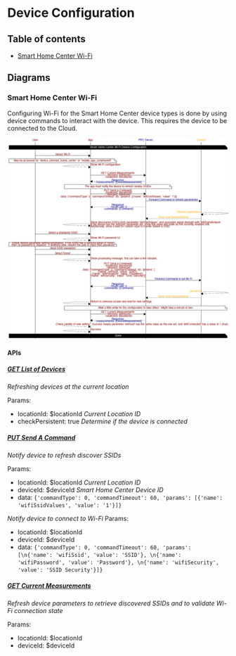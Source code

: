 # Device Configuration

## Table of contents

* [Smart Home Center Wi-Fi](#smart-home-center-wifi)

## Diagrams

### Smart Home Center Wi-Fi

Configuring Wi-Fi for the Smart Home Center device types is done by using device commands to interact with the device.  This requires the device to be connected to the Cloud.

![png](./smart_home_center_wifi.png)

#### APIs

##### [GET List of Devices](https://iotapps.docs.apiary.io/#reference/devices/manage-devices/get-a-list-of-devices)

*Refreshing devices at the current location*

Params:
- locationId: $locationId _Current Location ID_
- checkPersistent: true _Determine if the device is connected_

##### [PUT Send A Command](https://iotapps.docs.apiary.io/#reference/device-measurements/parameters-for-a-specific-device/send-a-command)

*Notify device to refresh discover SSIDs*

Params:
- locationId: $locationId _Current Location ID_
- deviceId: $deviceId _Smart Home Center Device ID_
- data: `{'commandType': 0, 'commandTimeout': 60, 'params': [{'name': 'wifiSsidValues', 'value': '1'}]}`

*Notify device to connect to Wi-Fi*
Params:
- locationId: $locationId
- deviceId: $deviceId
- data: `{'commandType': 0, 'commandTimeout': 60, 'params': [\n{'name': 'wifiSsid', 'value': 'SSID'}, \n{'name': 'wifiPassword', 'value': 'Password'}, \n{'name': 'wifiSecurity', 'value': 'SSID Security'}]}`


##### [GET Current Measurements](https://iotapps.docs.apiary.io/#reference/device-measurements/parameters-for-a-specific-device/get-current-measurements)

*Refresh device parameters to retrieve discovered SSIDs and to validate Wi-Fi connection state*

Params:
- locationId: $locationId
- deviceId: $deviceId
